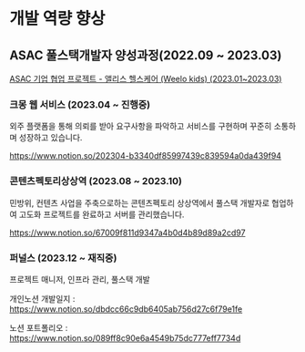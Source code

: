 # 개발 역량 향상 
    
## ASAC 풀스택개발자 양성과정(2022.09 ~ 2023.03)

[ASAC 기업 협업 프로젝트 - 앨리스 헬스케어 (Weelo kids) (2023.01~2023.03)](https://www.notion.so/ASAC-Weelo-kids-2023-01-2023-03-b0cb8d04bb564d9498e5fe70c1be3472)

### 크몽 웹 서비스     (2023.04 ~ 진행중)   
외주 플랫폼을 통해 의뢰를 받아 요구사항을 파악하고 서비스를 구현하며 꾸준히 소통하며 성장하고 있습니다.

https://www.notion.so/202304-b3340df85997439c839594a0da439f94

### 콘텐츠펙토리상상역 (2023.08 ~ 2023.10)   
민방위, 컨텐츠 사업을 주축으로하는 콘텐츠펙토리 상상역에서 풀스택 개발자로 협업하여 고도화 프로젝트를 완료하고 서버를 관리했습니다.

https://www.notion.so/67009f811d9347a4b0d4b89d89a2cd97

### 퍼널스 (2023.12 ~ 재직중)   
프로젝트 매니저, 인프라 관리, 풀스택 개발

개인노션 개발일지 :  https://www.notion.so/dbdcc66c9db6405ab756d27c6f79e1fe

노션 포트폴리오   :  https://www.notion.so/089ff8c90e6a4549b75dc777eff7734d
